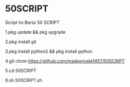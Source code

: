 # 50SCRIPT
Script Ini Berisi 50 SCRIPT

1.pkg update && pkg upgrade

2.pkg install git

3.pkg install python2 && pkg install python

4.git clone https://github.com/maskprivate1457/50SCRIPT

5.cd 50SCRIPT

6.sh 50SCRIPT.sh
